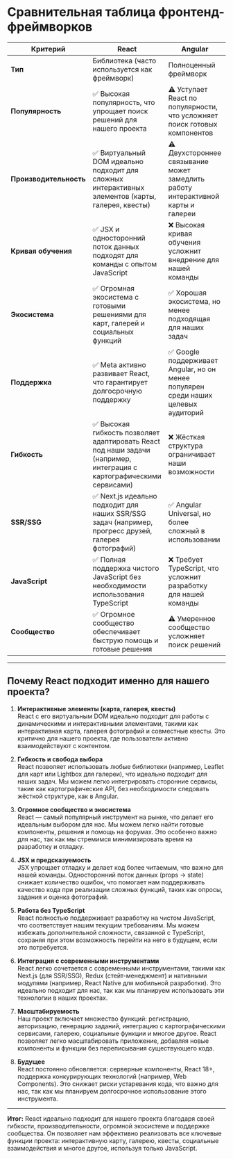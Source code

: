 # Сравнительная таблица фронтенд-фреймворков

| **Критерий**          | **React**                          | **Angular**                        | **Vue**                            | **Svelte**                         |
|------------------------|------------------------------------|------------------------------------|------------------------------------|------------------------------------|
| **Тип**               | Библиотека (часто используется как фреймворк) | Полноценный фреймворк             | Гибрид (библиотека + фреймворк)   | Компилятор в ванильный JS          |
| **Популярность**      | ✅ Высокая популярность, что упрощает поиск решений для нашего проекта | ⚠️ Уступает React по популярности, что усложняет поиск готовых компонентов | ⚠️ Растущая популярность, но экосистема пока недостаточно развита | ❌ Малое сообщество, что ограничивает возможности интеграции |
| **Производительность**| ✅ Виртуальный DOM идеально подходит для сложных интерактивных элементов (карты, галерея, квесты) | ⚠️ Двухстороннее связывание может замедлить работу интерактивной карты и галереи | ✅ Хорошая производительность, но менее развитая экосистема | ✅ Отличная производительность, но ограниченные инструменты для нашей задачи |
| **Кривая обучения**   | ✅ JSX и односторонний поток данных подходят для команды с опытом JavaScript | ❌ Высокая кривая обучения усложнит внедрение для нашей команды | ✅ Простые шаблоны, но менее развитая экосистема | ✅ Минималистичный синтаксис, но ограниченные инструменты для нашей задачи |
| **Экосистема**        | ✅ Огромная экосистема с готовыми решениями для карт, галерей и социальных функций | ✅ Хорошая экосистема, но менее подходящая для наших задач | ⚠️ Умеренная экосистема, которая может не покрыть наши потребности | ❌ Малая экосистема, которая ограничит нас |
| **Поддержка**         | ✅ Meta активно развивает React, что гарантирует долгосрочную поддержку | ✅ Google поддерживает Angular, но он менее популярен среди наших целевых аудиторий | ✅ Независимая команда Vue, но меньше ресурсов для поддержки | ❌ Небольшая команда разработчиков Svelte |
| **Гибкость**          | ✅ Высокая гибкость позволяет адаптировать React под наши задачи (например, интеграция с картографическими сервисами) | ❌ Жёсткая структура ограничивает наши возможности | ✅ Средняя гибкость, но менее зрелая экосистема | ✅ Высокая гибкость, но ограниченные инструменты для наших задач |
| **SSR/SSG**           | ✅ Next.js идеально подходит для наших SSR/SSG задач (например, прогресс друзей, галерея фотографий) | ✅ Angular Universal, но более сложный в использовании | ✅ Nuxt.js, но менее зрелый для наших задач | ✅ SvelteKit, но менее зрелый для наших задач |
| **JavaScript**        | ✅ Полная поддержка чистого JavaScript без необходимости использования TypeScript | ❌ Требует TypeScript, что усложнит разработку для нашей команды | ✅ Поддержка JavaScript, но менее зрелая экосистема | ✅ Поддержка JavaScript, но ограниченные инструменты для наших задач |
| **Сообщество**        | ✅ Огромное сообщество обеспечивает быструю помощь и готовые решения | ⚠️ Умеренное сообщество усложняет поиск решений | ⚠️ Растущее сообщество, но недостаточное для наших задач | ❌ Маленькое сообщество, которое ограничивает нас |

---

## Почему React подходит именно для нашего проекта?

1. **Интерактивные элементы (карта, галерея, квесты)**  
   React с его виртуальным DOM идеально подходит для работы с динамическими и интерактивными элементами, такими как интерактивная карта, галерея фотографий и совместные квесты. Это критично для нашего проекта, где пользователи активно взаимодействуют с контентом.

2. **Гибкость и свобода выбора**  
   React позволяет использовать любые библиотеки (например, Leaflet для карт или Lightbox для галереи), что идеально подходит для наших задач. Мы можем легко интегрировать сторонние сервисы, такие как картографические API, без необходимости следовать жёсткой структуре, как в Angular.

3. **Огромное сообщество и экосистема**  
   React — самый популярный инструмент на рынке, что делает его идеальным выбором для нас. Мы можем легко найти готовые компоненты, решения и помощь на форумах. Это особенно важно для нас, так как мы стремимся минимизировать время на разработку и отладку.

4. **JSX и предсказуемость**  
   JSX упрощает отладку и делает код более читаемым, что важно для нашей команды. Односторонний поток данных (props → state) снижает количество ошибок, что помогает нам поддерживать качество кода при реализации сложных функций, таких как опросы, задания и оценка фотографий.

5. **Работа без TypeScript**  
   React полностью поддерживает разработку на чистом JavaScript, что соответствует нашим текущим требованиям. Мы можем избежать дополнительной сложности, связанной с TypeScript, сохраняя при этом возможность перейти на него в будущем, если это потребуется.

6. **Интеграция с современными инструментами**  
   React легко сочетается с современными инструментами, такими как Next.js (для SSR/SSG), Redux (стейт-менеджмент) и нативными модулями (например, React Native для мобильной разработки). Это идеально подходит для нас, так как мы планируем использовать эти технологии в наших проектах.

7. **Масштабируемость**  
   Наш проект включает множество функций: регистрацию, авторизацию, генерацию заданий, интеграцию с картографическими сервисами, галерею, социальные функции и многое другое. React позволяет легко масштабировать приложение, добавляя новые компоненты и функции без переписывания существующего кода.

8. **Будущее**  
   React постоянно обновляется: серверные компоненты, React 18+, поддержка конкурирующих технологий (например, Web Components). Это снижает риски устаревания кода, что важно для нас, так как мы планируем долгосрочное использование этого инструмента.

---

**Итог:** React идеально подходит для нашего проекта благодаря своей гибкости, производительности, огромной экосистеме и поддержке сообщества. Он позволяет нам эффективно реализовать все ключевые функции проекта: интерактивную карту, галерею, квесты, социальные взаимодействия и многое другое, используя только JavaScript.
